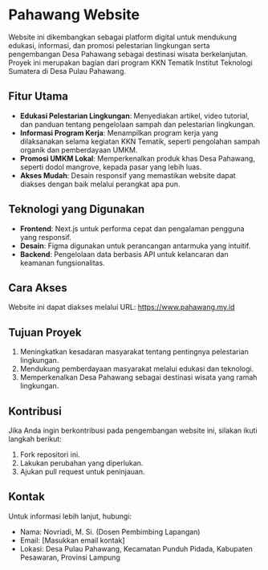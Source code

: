 # Pahawang Website

Website ini dikembangkan sebagai platform digital untuk mendukung edukasi, informasi, dan promosi pelestarian lingkungan serta pengembangan Desa Pahawang sebagai destinasi wisata berkelanjutan. Proyek ini merupakan bagian dari program KKN Tematik Institut Teknologi Sumatera di Desa Pulau Pahawang.

## Fitur Utama

- **Edukasi Pelestarian Lingkungan**: Menyediakan artikel, video tutorial, dan panduan tentang pengelolaan sampah dan pelestarian lingkungan.
- **Informasi Program Kerja**: Menampilkan program kerja yang dilaksanakan selama kegiatan KKN Tematik, seperti pengolahan sampah organik dan pemberdayaan UMKM.
- **Promosi UMKM Lokal**: Memperkenalkan produk khas Desa Pahawang, seperti dodol mangrove, kepada pasar yang lebih luas.
- **Akses Mudah**: Desain responsif yang memastikan website dapat diakses dengan baik melalui perangkat apa pun.

## Teknologi yang Digunakan

- **Frontend**: Next.js untuk performa cepat dan pengalaman pengguna yang responsif.
- **Desain**: Figma digunakan untuk perancangan antarmuka yang intuitif.
- **Backend**: Pengelolaan data berbasis API untuk kelancaran dan keamanan fungsionalitas.

## Cara Akses

Website ini dapat diakses melalui URL: https://www.pahawang.my.id

## Tujuan Proyek

1. Meningkatkan kesadaran masyarakat tentang pentingnya pelestarian lingkungan.
2. Mendukung pemberdayaan masyarakat melalui edukasi dan teknologi.
3. Memperkenalkan Desa Pahawang sebagai destinasi wisata yang ramah lingkungan.

## Kontribusi

Jika Anda ingin berkontribusi pada pengembangan website ini, silakan ikuti langkah berikut:

1. Fork repositori ini.
2. Lakukan perubahan yang diperlukan.
3. Ajukan pull request untuk peninjauan.

## Kontak

Untuk informasi lebih lanjut, hubungi:
- Nama: Novriadi, M. Si. (Dosen Pembimbing Lapangan)
- Email: [Masukkan email kontak]
- Lokasi: Desa Pulau Pahawang, Kecamatan Punduh Pidada, Kabupaten Pesawaran, Provinsi Lampung
